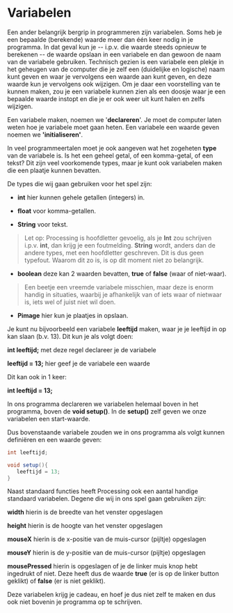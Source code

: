 # Variabelen

Een ander belangrijk bergrip in programmeren zijn variabelen. Soms heb je een bepaalde (berekende) waarde meer dan één keer nodig in je programma. In dat geval kun je -- i.p.v. die waarde steeds opnieuw te berekenen -- de waarde opslaan in een variabele en dan gewoon de naam van de variabele gebruiken. Technisch gezien is een variabele een plekje in het geheugen van de computer die je zelf een (duidelijke en logische) naam kunt geven en waar je vervolgens een waarde aan kunt geven, en deze waarde kun je vervolgens ook wijzigen. Om je daar een voorstelling van te kunnen maken, zou je een variabele kunnen zien als een doosje waar je een bepaalde waarde instopt en die je er ook weer uit kunt halen en zelfs wijzigen.

Een variabele maken, noemen we '**declareren**'. Je moet de computer laten weten hoe je variabele moet gaan heten. Een variabele een waarde geven noemen we **'initialiseren'**.

In veel programmeertalen moet je ook aangeven wat het zogeheten **type** van de variabele is. Is het een geheel getal, of een komma-getal, of een tekst? Dit zijn veel voorkomende types, maar je kunt ook variabelen maken die een plaatje kunnen bevatten.

De types die wij gaan gebruiken voor het spel zijn:

-   **int** hier kunnen gehele getallen (integers) in.

-   **float** voor komma-getallen.

-   **String** voor tekst.

> Let op: Processing is hoofdletter gevoelig, als je **Int** zou schrijven i.p.v. **int**, dan krijg je een foutmelding. **String** wordt, anders dan de andere types, met een hoofdletter geschreven. Dit is dus geen typefout. Waarom dit zo is, is op dit moment niet zo belangrijk.

-   **boolean** deze kan 2 waarden bevatten, **true** of **false** (waar of niet-waar).

> Een beetje een vreemde variabele misschien, maar deze is enorm handig in situaties, waarbij je afhankelijk van of iets waar of nietwaar is, iets wel of juist niet wil doen.

-   **Pimage** hier kun je plaatjes in opslaan.

Je kunt nu bijvoorbeeld een variabele **leeftijd** maken, waar je je leeftijd in op kan slaan (b.v. 13). Dit kun je als volgt doen:

**int leeftijd;** met deze regel declareer je de variabele

**leeftijd = 13;** hier geef je de variabele een waarde

Dit kan ook in 1 keer:

**int leeftijd = 13;**

In ons programma declareren we variabelen helemaal boven in het programma, boven de **void setup()**. In de **setup()** zelf geven we onze variabelen een start-waarde.

Dus bovenstaande variabele zouden we in ons programma als volgt kunnen definiëren en een waarde geven:

```java
int leeftijd;

void setup(){
   leeftijd = 13;
}
```

Naast standaard functies heeft Processing ook een aantal handige standaard variabelen. Degene die wij in ons spel gaan gebruiken zijn:

**width** hierin is de breedte van het venster opgeslagen

**height** hierin is de hoogte van het venster opgeslagen

**mouseX** hierin is de x-positie van de muis-cursor (pijltje) opgeslagen

**mouseY** hierin is de y-positie van de muis-cursor (pijltje) opgeslagen

**mousePressed** hierin is opgeslagen of je de linker muis knop hebt ingedrukt of niet. Deze heeft dus de waarde **true** (er is op de linker button geklikt) of **false** (er is niet geklikt).

Deze variabelen krijg je cadeau, en hoef je dus niet zelf te maken en dus ook niet bovenin je programma op te schrijven.
